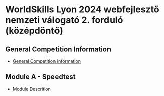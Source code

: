 # WorldSkills Lyon 2024 webfejlesztő nemzeti válogató 2. forduló (középdöntő)
## General Competition Information
- [General Competition Information](https://github.com/skillsithu/ws2024-s17-hu-r3/blob/main/General_Competition_Info/WS2024_HU_TP17_GENERAL_EN_1_0.pdf)
## Module A - Speedtest
- Module Descrition
